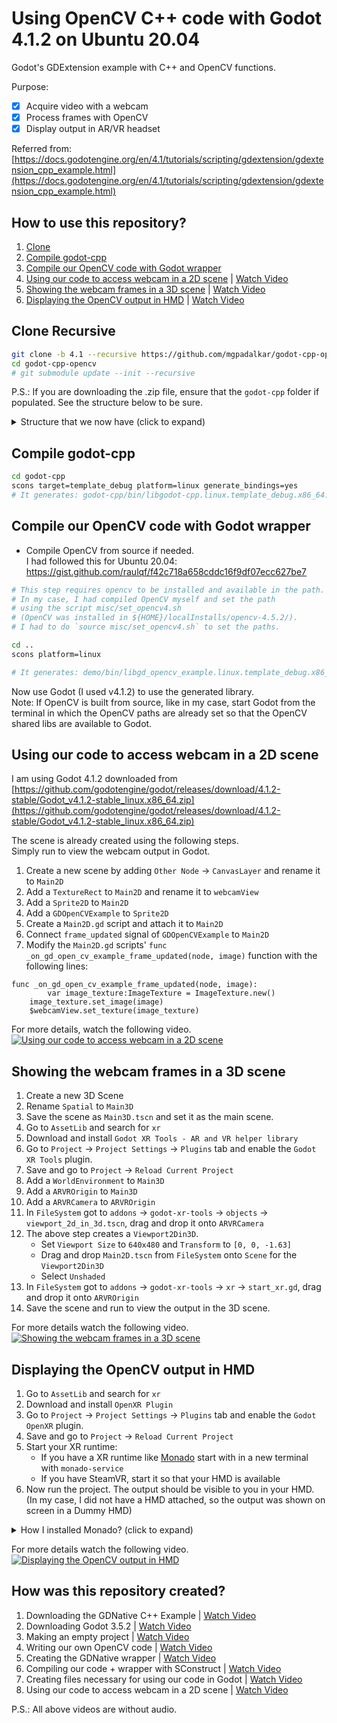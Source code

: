 # Using OpenCV C++ code with Godot 4.1.2 on Ubuntu 20.04
Godot's GDExtension example with C++ and OpenCV functions.   

Purpose:   
- [x] Acquire video with a webcam
- [x] Process frames with OpenCV
- [x] Display output in AR/VR headset

Referred from: [https://docs.godotengine.org/en/4.1/tutorials/scripting/gdextension/gdextension_cpp_example.html](https://docs.godotengine.org/en/4.1/tutorials/scripting/gdextension/gdextension_cpp_example.html)


## How to use this repository?
1. [Clone](#clone-recursive)
2. [Compile godot-cpp](#compile-godot-cpp)
3. [Compile our OpenCV code with Godot wrapper](#compile-our-opencv-code-with-godot-wrapper)
4. [Using our code to access webcam in a 2D scene](#using-our-code-to-access-webcam-in-a-2d-scene) | [Watch Video](https://www.youtube.com/watch?v=klEPolEk2aA)
5. [Showing the webcam frames in a 3D scene](#showing-the-webcam-frames-in-a-3d-scene) | [Watch Video](https://www.youtube.com/watch?v=_CPhs4S6hZM)
6. [Displaying the OpenCV output in HMD](#displaying-the-opencv-output-in-hmd) | [Watch Video](https://www.youtube.com/watch?v=34rrUbCTPwg)

## Clone Recursive
```bash
git clone -b 4.1 --recursive https://github.com/mgpadalkar/godot-cpp-opencv.git
cd godot-cpp-opencv
# git submodule update --init --recursive
```

P.S.: If you are downloading the .zip file, ensure that the `godot-cpp` folder if populated. See the structure below to be sure.
<details>
  <summary>Structure that we now have (click to expand)</summary>
	
    godot-cpp-opencv                           # the repository
    ├── godot-cpp                              #
    │   ├── godot-headers                      #
    │   │   ├── <lots of files>                #
    │   ├── <lots of other files>              #
    ├── demo                                   # project folder
    │   ├── bin                                #
    │   │   ├── gd_opencv_example.gdextension  #
    │   ├── icon.png                           #
    │   ├── Main2D.tscn                        #
    │   ├── Main2D.gd                          #
    │   ├── project.godot                      #
    ├── misc                                   #
    │   ├── set_opencv4.sh                     # my opencv install settings
    ├── README.md                              #
    ├── SConstruct                             #
    ├── src                                    # C++ code folder
    │   ├── gd_opencv.h                        # header for wrapper to use OpenCV in Godot
    │   ├── gd_opencv.cpp                      # wrapper to use OpenCV in Godot
    │   ├── register_types.cpp                 # library for the wrapper
    │   ├── register_types.h                   # header for the wrapper
    │   ├── own_opencv_processing.h            # our OpenCV header
    │   ├── own_opencv_processing.cpp          # out OpenCV code
    └── ...
</details>

##  Compile godot-cpp
```bash
cd godot-cpp
scons target=template_debug platform=linux generate_bindings=yes 
# It generates: godot-cpp/bin/libgodot-cpp.linux.template_debug.x86_64.a
```

## Compile our OpenCV code with Godot wrapper
 - Compile OpenCV from source if needed.   
   I had followed this for Ubuntu 20.04: https://gist.github.com/raulqf/f42c718a658cddc16f9df07ecc627be7

```bash
# This step requires opencv to be installed and available in the path.
# In my case, I had compiled OpenCV myself and set the path
# using the script misc/set_opencv4.sh
# (OpenCV was installed in ${HOME}/localInstalls/opencv-4.5.2/).
# I had to do `source misc/set_opencv4.sh` to set the paths. 

cd ..
scons platform=linux

# It generates: demo/bin/libgd_opencv_example.linux.template_debug.x86_64.so
```

Now use Godot (I used v4.1.2) to use the generated library.   
Note: If OpenCV is built from source, like in my case,
start Godot from the terminal in which the OpenCV paths are
already set so that the OpenCV shared libs are available to
Godot.


## Using our code to access webcam in a 2D scene
I am using Godot 4.1.2 downloaded from [https://github.com/godotengine/godot/releases/download/4.1.2-stable/Godot_v4.1.2-stable_linux.x86_64.zip](https://github.com/godotengine/godot/releases/download/4.1.2-stable/Godot_v4.1.2-stable_linux.x86_64.zip)

The scene is already created using the following steps.  
Simply run to view the webcam output in Godot.   

1. Create a new scene by adding `Other Node` -> `CanvasLayer` and rename it to `Main2D`
2. Add a `TextureRect` to `Main2D` and rename it to `webcamView`
3. Add a `Sprite2D` to `Main2D`
4. Add a `GDOpenCVExample` to `Sprite2D`
5. Create a `Main2D.gd` script and attach it to `Main2D`
6. Connect `frame_updated` signal of `GDOpenCVExample` to `Main2D`
7. Modify the `Main2D.gd` scripts' `func _on_gd_open_cv_example_frame_updated(node, image)` function with the following lines:
```gdscript
func _on_gd_open_cv_example_frame_updated(node, image):
        var image_texture:ImageTexture = ImageTexture.new()
	image_texture.set_image(image)
	$webcamView.set_texture(image_texture)
```

For more details, watch the following video.   
[![Using our code to access webcam in a 2D scene](https://img.youtube.com/vi/klEPolEk2aA/0.jpg)](https://www.youtube.com/watch?v=klEPolEk2aA)

## Showing the webcam frames in a 3D scene

1. Create a new 3D Scene
2. Rename `Spatial` to `Main3D`
3. Save the scene as `Main3D.tscn` and set it as the main scene.
4. Go to `AssetLib` and search for `xr`
5. Download and install `Godot XR Tools - AR and VR helper library`
6. Go to `Project` -> `Project Settings` -> `Plugins` tab and enable the `Godot XR Tools` plugin.
7. Save and go to `Project` -> `Reload Current Project`
8. Add a `WorldEnvironment` to `Main3D`
9. Add a `ARVROrigin` to `Main3D`
10. Add a `ARVRCamera` to `ARVROrigin`
11. In `FileSystem` got to `addons` -> `godot-xr-tools` -> `objects` -> `viewport_2d_in_3d.tscn`, drag and drop it onto `ARVRCamera`
12. The above step creates a `Viewport2Din3D`.
    - Set `Viewport Size` to `640x480` and `Transform` to `[0, 0, -1.63]`
    - Drag and drop `Main2D.tscn` from `FileSystem` onto `Scene` for the `Viewport2Din3D`
    - Select `Unshaded`
14. In `FileSystem` got to `addons` -> `godot-xr-tools` -> `xr` -> `start_xr.gd`, drag and drop it onto `ARVROrigin`
15. Save the scene and run to view the output in the 3D scene.

For more details watch the following video.   
[![Showing the webcam frames in a 3D scene](https://img.youtube.com/vi/_CPhs4S6hZM/0.jpg)](https://www.youtube.com/watch?v=_CPhs4S6hZM)


## Displaying the OpenCV output in HMD

1. Go to `AssetLib` and search for `xr`
2. Download and install `OpenXR Plugin`
3. Go to `Project` -> `Project Settings` -> `Plugins` tab and enable the `Godot OpenXR` plugin.
4. Save and go to `Project` -> `Reload Current Project`
5. Start your XR runtime:
   - If you have a XR runtime like [Monado](https://monado.freedesktop.org/) start with in a new terminal with `monado-service`
   - If you have SteamVR, start it so that your HMD is available
6. Now run the project. The output should be visible to you in your HMD.    
   (In my case, I did not have a HMD attached, so the output was shown on screen in a Dummy HMD)

<details>
	<summary>How I installed Monado? (click to expand)</summary>
	
	# the following should be sufficient
	sudo add-apt-repository ppa:monado-xr/monado
	sudo apt-get update
	sudo apt-get install libopenxr-loader1 libopenxr-dev libopenxr1-monado
	sudo apt-get install xr-hardware libopenxr-utils openxr-layer-apidump monado-cli monado-gui
	
	# if you need to build from source, see https://monado.freedesktop.org/getting-started.html#monado-installation
	sudo apt-get install build-essential cmake libgl1-mesa-dev libvulkan-dev libx11-xcb-dev libxcb-dri2-0-dev libxcb-glx0-dev libxcb-icccm4-dev libxcb-keysyms1-dev libxcb-randr0-dev libxrandr-dev libxxf86vm-dev mesa-common-dev
	
	# to run cretain demos on https://gitlab.freedesktop.org/monado/demos, you may also need the following
	sudo apt-get install libsdl2-dev
	sudo apt-get install libglm-dev
	sudo apt-get install glslang-tools

</details>	
	
For more details watch the following video.  
[![Displaying the OpenCV output in HMD](https://img.youtube.com/vi/34rrUbCTPwg/0.jpg)](https://www.youtube.com/watch?v=34rrUbCTPwg)



## How was this repository created?
1. Downloading the GDNative C++ Example | [Watch Video](https://www.youtube.com/watch?v=J4fD2DpdZFY)
2. Downloading Godot 3.5.2 | [Watch Video](https://www.youtube.com/watch?v=uGxEqEZcE34)
3. Making an empty project | [Watch Video](https://www.youtube.com/watch?v=O7mk8gXt0SQ)
4. Writing our own OpenCV code | [Watch Video](https://www.youtube.com/watch?v=fTQO1rdPL2A)
5. Creating the GDNative wrapper | [Watch Video](https://www.youtube.com/watch?v=xmIunfSEQps)
6. Compiling our code + wrapper with SConstruct | [Watch Video](https://www.youtube.com/watch?v=pSwlfsST6oc)
7. Creating files necessary for using our code in Godot | [Watch Video](https://www.youtube.com/watch?v=cGgGFl-IFkk)
8. Using our code to access webcam in a 2D scene | [Watch Video](https://www.youtube.com/watch?v=klEPolEk2aA)
	
P.S.: All above videos are without audio.
